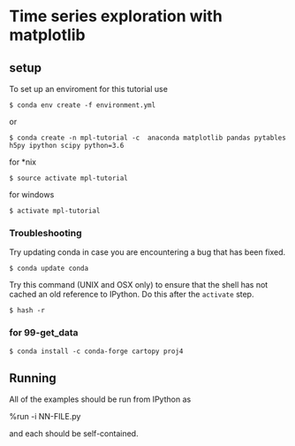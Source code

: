 # Time series exploration with matplotlib

## setup

To set up an enviroment for this tutorial use

    $ conda env create -f environment.yml

or

    $ conda create -n mpl-tutorial -c  anaconda matplotlib pandas pytables h5py ipython scipy python=3.6


for *nix

    $ source activate mpl-tutorial

for windows

    $ activate mpl-tutorial

### Troubleshooting

Try updating conda in case you are encountering a bug that has been fixed.

    $ conda update conda

Try this command (UNIX and OSX only) to ensure that the shell has not cached an
old reference to IPython. Do this after the `activate` step.

    $ hash -r

### for 99-get_data

    $ conda install -c conda-forge cartopy proj4

## Running

All of the examples should be run from IPython as

   %run -i NN-FILE.py

and each should be self-contained.
